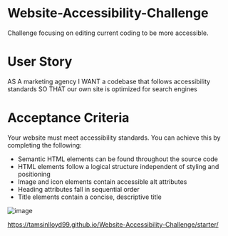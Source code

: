 # Website-Accessibility-Challenge
Challenge focusing on editing current coding to be more accessible.

# User Story

AS A marketing agency
I WANT a codebase that follows accessibility standards
SO THAT our own site is optimized for search engines

# Acceptance Criteria

Your website must meet accessibility standards. You can achieve this by completing the following:

- Semantic HTML elements can be found throughout the source code
- HTML elements follow a logical structure independent of styling and positioning
- Image and icon elements contain accessible alt attributes
- Heading attributes fall in sequential order
- Title elements contain a concise, descriptive title

![image](https://github.com/TamsinLloyd99/Website-Accessibility-Challenge/assets/152029548/6fe10a55-ec98-4452-92b3-3f466f6fc45c)

https://tamsinlloyd99.github.io/Website-Accessibility-Challenge/starter/ 
